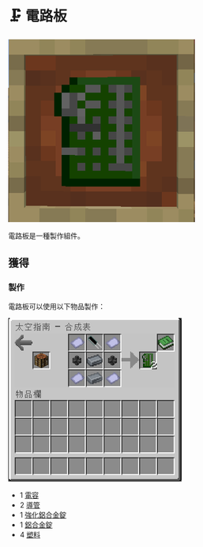 # 🗜 電路板

![](<../.gitbook/assets/image (102).png>)

電路板是一種製作組件。

## 獲得

### 製作

電路板可以使用以下物品製作：

![](<../.gitbook/assets/image (222).png>)

* 1 [電容](Capacitor.md)
* 2 [導管](Conduit.md)
* 1 [強化鋁合金錠](reinforced-aluminium-alloy-ingot.md)
* 1 [鋁合金錠](aluminium-alloy-ingot.md)
* 4 [塑料](Plastic.md)
